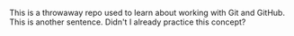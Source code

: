 This is a throwaway repo used to learn about working with Git and GitHub.
This is another sentence.  Didn't I already practice this concept?
